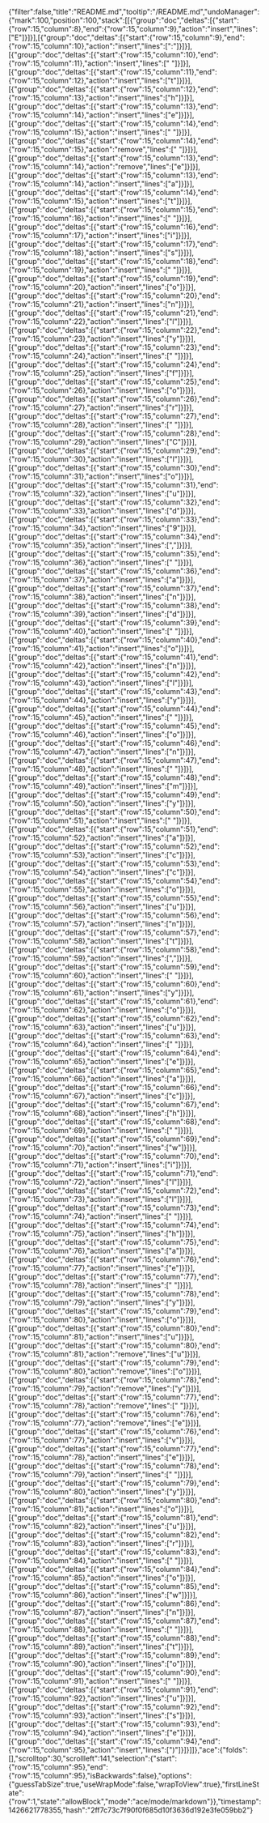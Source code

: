 {"filter":false,"title":"README.md","tooltip":"/README.md","undoManager":{"mark":100,"position":100,"stack":[[{"group":"doc","deltas":[{"start":{"row":15,"column":8},"end":{"row":15,"column":9},"action":"insert","lines":["E"]}]}],[{"group":"doc","deltas":[{"start":{"row":15,"column":9},"end":{"row":15,"column":10},"action":"insert","lines":[":"]}]}],[{"group":"doc","deltas":[{"start":{"row":15,"column":10},"end":{"row":15,"column":11},"action":"insert","lines":[" "]}]}],[{"group":"doc","deltas":[{"start":{"row":15,"column":11},"end":{"row":15,"column":12},"action":"insert","lines":["t"]}]}],[{"group":"doc","deltas":[{"start":{"row":15,"column":12},"end":{"row":15,"column":13},"action":"insert","lines":["h"]}]}],[{"group":"doc","deltas":[{"start":{"row":15,"column":13},"end":{"row":15,"column":14},"action":"insert","lines":["e"]}]}],[{"group":"doc","deltas":[{"start":{"row":15,"column":14},"end":{"row":15,"column":15},"action":"insert","lines":[" "]}]}],[{"group":"doc","deltas":[{"start":{"row":15,"column":14},"end":{"row":15,"column":15},"action":"remove","lines":[" "]}]}],[{"group":"doc","deltas":[{"start":{"row":15,"column":13},"end":{"row":15,"column":14},"action":"remove","lines":["e"]}]}],[{"group":"doc","deltas":[{"start":{"row":15,"column":13},"end":{"row":15,"column":14},"action":"insert","lines":["a"]}]}],[{"group":"doc","deltas":[{"start":{"row":15,"column":14},"end":{"row":15,"column":15},"action":"insert","lines":["t"]}]}],[{"group":"doc","deltas":[{"start":{"row":15,"column":15},"end":{"row":15,"column":16},"action":"insert","lines":[" "]}]}],[{"group":"doc","deltas":[{"start":{"row":15,"column":16},"end":{"row":15,"column":17},"action":"insert","lines":["i"]}]}],[{"group":"doc","deltas":[{"start":{"row":15,"column":17},"end":{"row":15,"column":18},"action":"insert","lines":["s"]}]}],[{"group":"doc","deltas":[{"start":{"row":15,"column":18},"end":{"row":15,"column":19},"action":"insert","lines":[" "]}]}],[{"group":"doc","deltas":[{"start":{"row":15,"column":19},"end":{"row":15,"column":20},"action":"insert","lines":["o"]}]}],[{"group":"doc","deltas":[{"start":{"row":15,"column":20},"end":{"row":15,"column":21},"action":"insert","lines":["n"]}]}],[{"group":"doc","deltas":[{"start":{"row":15,"column":21},"end":{"row":15,"column":22},"action":"insert","lines":["l"]}]}],[{"group":"doc","deltas":[{"start":{"row":15,"column":22},"end":{"row":15,"column":23},"action":"insert","lines":["y"]}]}],[{"group":"doc","deltas":[{"start":{"row":15,"column":23},"end":{"row":15,"column":24},"action":"insert","lines":[" "]}]}],[{"group":"doc","deltas":[{"start":{"row":15,"column":24},"end":{"row":15,"column":25},"action":"insert","lines":["f"]}]}],[{"group":"doc","deltas":[{"start":{"row":15,"column":25},"end":{"row":15,"column":26},"action":"insert","lines":["o"]}]}],[{"group":"doc","deltas":[{"start":{"row":15,"column":26},"end":{"row":15,"column":27},"action":"insert","lines":["r"]}]}],[{"group":"doc","deltas":[{"start":{"row":15,"column":27},"end":{"row":15,"column":28},"action":"insert","lines":[" "]}]}],[{"group":"doc","deltas":[{"start":{"row":15,"column":28},"end":{"row":15,"column":29},"action":"insert","lines":["C"]}]}],[{"group":"doc","deltas":[{"start":{"row":15,"column":29},"end":{"row":15,"column":30},"action":"insert","lines":["l"]}]}],[{"group":"doc","deltas":[{"start":{"row":15,"column":30},"end":{"row":15,"column":31},"action":"insert","lines":["o"]}]}],[{"group":"doc","deltas":[{"start":{"row":15,"column":31},"end":{"row":15,"column":32},"action":"insert","lines":["u"]}]}],[{"group":"doc","deltas":[{"start":{"row":15,"column":32},"end":{"row":15,"column":33},"action":"insert","lines":["d"]}]}],[{"group":"doc","deltas":[{"start":{"row":15,"column":33},"end":{"row":15,"column":34},"action":"insert","lines":["9"]}]}],[{"group":"doc","deltas":[{"start":{"row":15,"column":34},"end":{"row":15,"column":35},"action":"insert","lines":[","]}]}],[{"group":"doc","deltas":[{"start":{"row":15,"column":35},"end":{"row":15,"column":36},"action":"insert","lines":[" "]}]}],[{"group":"doc","deltas":[{"start":{"row":15,"column":36},"end":{"row":15,"column":37},"action":"insert","lines":["a"]}]}],[{"group":"doc","deltas":[{"start":{"row":15,"column":37},"end":{"row":15,"column":38},"action":"insert","lines":["n"]}]}],[{"group":"doc","deltas":[{"start":{"row":15,"column":38},"end":{"row":15,"column":39},"action":"insert","lines":["d"]}]}],[{"group":"doc","deltas":[{"start":{"row":15,"column":39},"end":{"row":15,"column":40},"action":"insert","lines":[" "]}]}],[{"group":"doc","deltas":[{"start":{"row":15,"column":40},"end":{"row":15,"column":41},"action":"insert","lines":["o"]}]}],[{"group":"doc","deltas":[{"start":{"row":15,"column":41},"end":{"row":15,"column":42},"action":"insert","lines":["n"]}]}],[{"group":"doc","deltas":[{"start":{"row":15,"column":42},"end":{"row":15,"column":43},"action":"insert","lines":["l"]}]}],[{"group":"doc","deltas":[{"start":{"row":15,"column":43},"end":{"row":15,"column":44},"action":"insert","lines":["y"]}]}],[{"group":"doc","deltas":[{"start":{"row":15,"column":44},"end":{"row":15,"column":45},"action":"insert","lines":[" "]}]}],[{"group":"doc","deltas":[{"start":{"row":15,"column":45},"end":{"row":15,"column":46},"action":"insert","lines":["o"]}]}],[{"group":"doc","deltas":[{"start":{"row":15,"column":46},"end":{"row":15,"column":47},"action":"insert","lines":["n"]}]}],[{"group":"doc","deltas":[{"start":{"row":15,"column":47},"end":{"row":15,"column":48},"action":"insert","lines":[" "]}]}],[{"group":"doc","deltas":[{"start":{"row":15,"column":48},"end":{"row":15,"column":49},"action":"insert","lines":["m"]}]}],[{"group":"doc","deltas":[{"start":{"row":15,"column":49},"end":{"row":15,"column":50},"action":"insert","lines":["y"]}]}],[{"group":"doc","deltas":[{"start":{"row":15,"column":50},"end":{"row":15,"column":51},"action":"insert","lines":[" "]}]}],[{"group":"doc","deltas":[{"start":{"row":15,"column":51},"end":{"row":15,"column":52},"action":"insert","lines":["a"]}]}],[{"group":"doc","deltas":[{"start":{"row":15,"column":52},"end":{"row":15,"column":53},"action":"insert","lines":["c"]}]}],[{"group":"doc","deltas":[{"start":{"row":15,"column":53},"end":{"row":15,"column":54},"action":"insert","lines":["c"]}]}],[{"group":"doc","deltas":[{"start":{"row":15,"column":54},"end":{"row":15,"column":55},"action":"insert","lines":["o"]}]}],[{"group":"doc","deltas":[{"start":{"row":15,"column":55},"end":{"row":15,"column":56},"action":"insert","lines":["u"]}]}],[{"group":"doc","deltas":[{"start":{"row":15,"column":56},"end":{"row":15,"column":57},"action":"insert","lines":["n"]}]}],[{"group":"doc","deltas":[{"start":{"row":15,"column":57},"end":{"row":15,"column":58},"action":"insert","lines":["t"]}]}],[{"group":"doc","deltas":[{"start":{"row":15,"column":58},"end":{"row":15,"column":59},"action":"insert","lines":[","]}]}],[{"group":"doc","deltas":[{"start":{"row":15,"column":59},"end":{"row":15,"column":60},"action":"insert","lines":[" "]}]}],[{"group":"doc","deltas":[{"start":{"row":15,"column":60},"end":{"row":15,"column":61},"action":"insert","lines":["y"]}]}],[{"group":"doc","deltas":[{"start":{"row":15,"column":61},"end":{"row":15,"column":62},"action":"insert","lines":["o"]}]}],[{"group":"doc","deltas":[{"start":{"row":15,"column":62},"end":{"row":15,"column":63},"action":"insert","lines":["u"]}]}],[{"group":"doc","deltas":[{"start":{"row":15,"column":63},"end":{"row":15,"column":64},"action":"insert","lines":[" "]}]}],[{"group":"doc","deltas":[{"start":{"row":15,"column":64},"end":{"row":15,"column":65},"action":"insert","lines":["e"]}]}],[{"group":"doc","deltas":[{"start":{"row":15,"column":65},"end":{"row":15,"column":66},"action":"insert","lines":["a"]}]}],[{"group":"doc","deltas":[{"start":{"row":15,"column":66},"end":{"row":15,"column":67},"action":"insert","lines":["c"]}]}],[{"group":"doc","deltas":[{"start":{"row":15,"column":67},"end":{"row":15,"column":68},"action":"insert","lines":["h"]}]}],[{"group":"doc","deltas":[{"start":{"row":15,"column":68},"end":{"row":15,"column":69},"action":"insert","lines":[" "]}]}],[{"group":"doc","deltas":[{"start":{"row":15,"column":69},"end":{"row":15,"column":70},"action":"insert","lines":["w"]}]}],[{"group":"doc","deltas":[{"start":{"row":15,"column":70},"end":{"row":15,"column":71},"action":"insert","lines":["i"]}]}],[{"group":"doc","deltas":[{"start":{"row":15,"column":71},"end":{"row":15,"column":72},"action":"insert","lines":["l"]}]}],[{"group":"doc","deltas":[{"start":{"row":15,"column":72},"end":{"row":15,"column":73},"action":"insert","lines":["l"]}]}],[{"group":"doc","deltas":[{"start":{"row":15,"column":73},"end":{"row":15,"column":74},"action":"insert","lines":[" "]}]}],[{"group":"doc","deltas":[{"start":{"row":15,"column":74},"end":{"row":15,"column":75},"action":"insert","lines":["h"]}]}],[{"group":"doc","deltas":[{"start":{"row":15,"column":75},"end":{"row":15,"column":76},"action":"insert","lines":["a"]}]}],[{"group":"doc","deltas":[{"start":{"row":15,"column":76},"end":{"row":15,"column":77},"action":"insert","lines":["e"]}]}],[{"group":"doc","deltas":[{"start":{"row":15,"column":77},"end":{"row":15,"column":78},"action":"insert","lines":[" "]}]}],[{"group":"doc","deltas":[{"start":{"row":15,"column":78},"end":{"row":15,"column":79},"action":"insert","lines":["y"]}]}],[{"group":"doc","deltas":[{"start":{"row":15,"column":79},"end":{"row":15,"column":80},"action":"insert","lines":["o"]}]}],[{"group":"doc","deltas":[{"start":{"row":15,"column":80},"end":{"row":15,"column":81},"action":"insert","lines":["u"]}]}],[{"group":"doc","deltas":[{"start":{"row":15,"column":80},"end":{"row":15,"column":81},"action":"remove","lines":["u"]}]}],[{"group":"doc","deltas":[{"start":{"row":15,"column":79},"end":{"row":15,"column":80},"action":"remove","lines":["o"]}]}],[{"group":"doc","deltas":[{"start":{"row":15,"column":78},"end":{"row":15,"column":79},"action":"remove","lines":["y"]}]}],[{"group":"doc","deltas":[{"start":{"row":15,"column":77},"end":{"row":15,"column":78},"action":"remove","lines":[" "]}]}],[{"group":"doc","deltas":[{"start":{"row":15,"column":76},"end":{"row":15,"column":77},"action":"remove","lines":["e"]}]}],[{"group":"doc","deltas":[{"start":{"row":15,"column":76},"end":{"row":15,"column":77},"action":"insert","lines":["v"]}]}],[{"group":"doc","deltas":[{"start":{"row":15,"column":77},"end":{"row":15,"column":78},"action":"insert","lines":["e"]}]}],[{"group":"doc","deltas":[{"start":{"row":15,"column":78},"end":{"row":15,"column":79},"action":"insert","lines":[" "]}]}],[{"group":"doc","deltas":[{"start":{"row":15,"column":79},"end":{"row":15,"column":80},"action":"insert","lines":["y"]}]}],[{"group":"doc","deltas":[{"start":{"row":15,"column":80},"end":{"row":15,"column":81},"action":"insert","lines":["o"]}]}],[{"group":"doc","deltas":[{"start":{"row":15,"column":81},"end":{"row":15,"column":82},"action":"insert","lines":["u"]}]}],[{"group":"doc","deltas":[{"start":{"row":15,"column":82},"end":{"row":15,"column":83},"action":"insert","lines":["r"]}]}],[{"group":"doc","deltas":[{"start":{"row":15,"column":83},"end":{"row":15,"column":84},"action":"insert","lines":[" "]}]}],[{"group":"doc","deltas":[{"start":{"row":15,"column":84},"end":{"row":15,"column":85},"action":"insert","lines":["o"]}]}],[{"group":"doc","deltas":[{"start":{"row":15,"column":85},"end":{"row":15,"column":86},"action":"insert","lines":["w"]}]}],[{"group":"doc","deltas":[{"start":{"row":15,"column":86},"end":{"row":15,"column":87},"action":"insert","lines":["n"]}]}],[{"group":"doc","deltas":[{"start":{"row":15,"column":87},"end":{"row":15,"column":88},"action":"insert","lines":[" "]}]}],[{"group":"doc","deltas":[{"start":{"row":15,"column":88},"end":{"row":15,"column":89},"action":"insert","lines":["t"]}]}],[{"group":"doc","deltas":[{"start":{"row":15,"column":89},"end":{"row":15,"column":90},"action":"insert","lines":["o"]}]}],[{"group":"doc","deltas":[{"start":{"row":15,"column":90},"end":{"row":15,"column":91},"action":"insert","lines":[" "]}]}],[{"group":"doc","deltas":[{"start":{"row":15,"column":91},"end":{"row":15,"column":92},"action":"insert","lines":["u"]}]}],[{"group":"doc","deltas":[{"start":{"row":15,"column":92},"end":{"row":15,"column":93},"action":"insert","lines":["s"]}]}],[{"group":"doc","deltas":[{"start":{"row":15,"column":93},"end":{"row":15,"column":94},"action":"insert","lines":["e"]}]}],[{"group":"doc","deltas":[{"start":{"row":15,"column":94},"end":{"row":15,"column":95},"action":"insert","lines":[")"]}]}]]},"ace":{"folds":[],"scrolltop":30,"scrollleft":141,"selection":{"start":{"row":15,"column":95},"end":{"row":15,"column":95},"isBackwards":false},"options":{"guessTabSize":true,"useWrapMode":false,"wrapToView":true},"firstLineState":{"row":1,"state":"allowBlock","mode":"ace/mode/markdown"}},"timestamp":1426621778355,"hash":"2ff7c73c7f90f0f685d10f3636d192e3fe059bb2"}